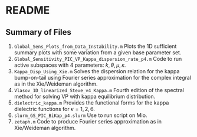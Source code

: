 # README

## Summary of Files
1. `Global_Sens_Plots_from_Data_Instability.m` Plots the 1D sufficient summary plots with some variation from a given base parameter set. 
2. `Global_Sensitivity_PIC_VP_Kappa_dispersion_rate_p4.m` Code to run active subspaces with 4 parameters: $k,\theta,\mu,\kappa$.
3. `Kappa_Disp_Using_Xie.m` Solves the dispersion relation for the kappa bump-on-tail using Fourier series approximation for the complex integral as in the Xie/Weideman algorithm.
5. `Vlasov_1D_linearized_Steve_v4_Kappa.m` Fourth edition of the spectral method for solving VP with kappa equilibrium distribution.
6. `dielectric_kappa.m` Provides the functional forms for the kappa dielectric functions for $\kappa=1,2,6$.
7. `slurm_GS_PIC_BiKap_p4.slurm` Use to run script on Mio.
8. `zetaph.m` Code to produce Fourier series approximation as in Xie/Weideman algorithm.
